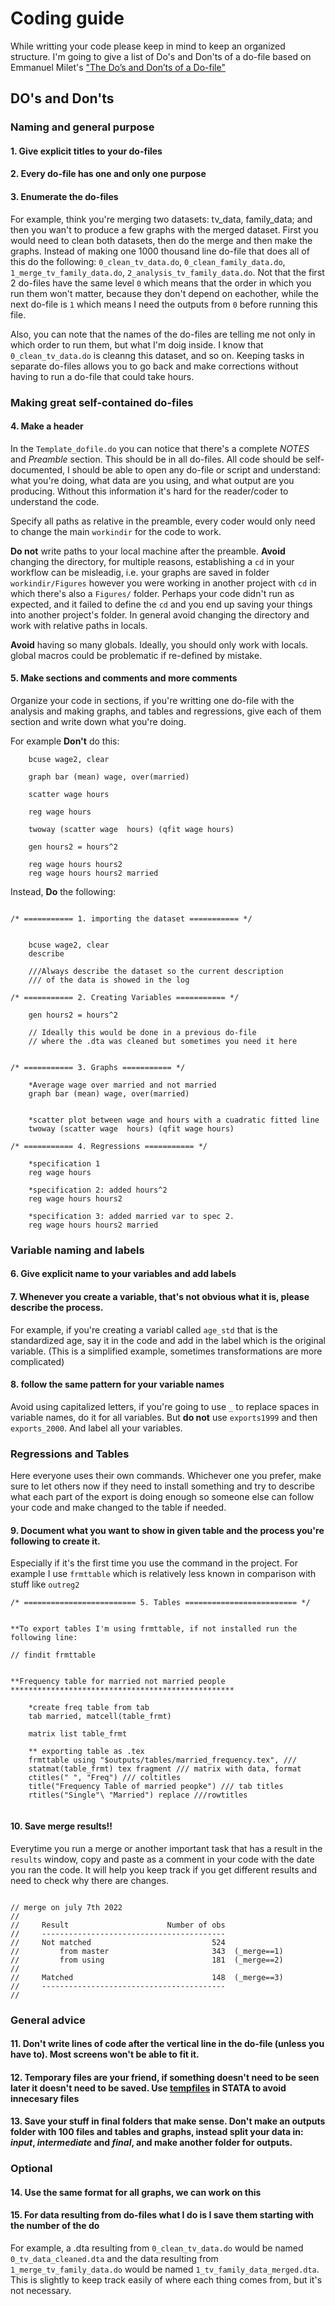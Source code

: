 # Coding guide

While writting your code please keep in mind to keep an organized structure. I'm going to give a list of Do's and Don'ts of a do-file based on Emmanuel Milet's ["The Do’s and Don’ts of a Do-file"](https://www.parisschoolofeconomics.eu/docs/yin-remi/do-file.pdf)


## **DO's and Don'ts**


### **Naming and general purpose**

#### 1.  Give explicit titles to your do-files
#### 2.  Every do-file has one and only one purpose
#### 3.  Enumerate the do-files 

For example, think you're merging two datasets: tv_data, family_data; and then you wan't to produce a few graphs with the merged dataset. First you would need to clean both datasets, then do the merge and then make the graphs. Instead of making one 1000 thousand line do-file that does all of this do the following: `0_clean_tv_data.do`, `0_clean_family_data.do`, `1_merge_tv_family_data.do`, `2_analysis_tv_family_data.do`. Not that the first 2 do-files have the same level `0` which means that the order in which you run them won't matter, because they don't depend on eachother, while the next do-file is `1` which means I need the outputs from `0` before running this file. 

Also, you can note that the names of the do-files are telling me not only in which order to run them, but what I'm doig inside. I know that `0_clean_tv_data.do` is cleanng this dataset, and so on. Keeping tasks in separate do-files allows you to go back and make corrections without having to run a do-file that could take hours.

### **Making great self-contained do-files**

#### 4. Make a header

In the `Template_dofile.do` you can notice that there's a complete *NOTES* and *Preamble* section. This should be in all do-files. All code should be self-documented, I should be able to open any do-file or script and understand: what you're doing, what data are you using, and what output are you producing. Without this information it's hard for the reader/coder to understand the code.

Specify all paths as relative in the preamble, every coder would only need to change the main `workindir` for the code to work.

**Do not** write paths to your local machine after the preamble.
**Avoid** changing the directory, for multiple reasons, establishing a `cd` in your workflow can be misleadig, i.e. your graphs are saved in folder `workindir/Figures` however you were working in another project with `cd` in which there's also a `Figures/` folder. Perhaps your code didn't run as expected, and it failed to define the `cd` and you end up saving your things into another project's folder. In general avoid changing the directory and work with relative paths in locals.

**Avoid** having so many globals. Ideally, you should only work with locals. global macros could be problematic if re-defined by mistake.  


#### 5. Make sections and comments and more comments

Organize your code in sections, if you're writting one do-file with the analysis and making graphs, and tables and regressions, give each of them section and write down what you're doing.

For example **Don't** do this:

``` 
    bcuse wage2, clear 

	graph bar (mean) wage, over(married)

	scatter wage hours

	reg wage hours
	
	twoway (scatter wage  hours) (qfit wage hours)

	gen hours2 = hours^2
	 
	reg wage hours hours2
	reg wage hours hours2 married 

```

Instead, **Do** the following:

```

/* =========== 1. importing the dataset =========== */
	
	
	bcuse wage2, clear
	describe
	
	///Always describe the dataset so the current description 
	/// of the data is showed in the log
	
/* =========== 2. Creating Variables =========== */

	gen hours2 = hours^2
	 
	// Ideally this would be done in a previous do-file 
	// where the .dta was cleaned but sometimes you need it here
	
	
/* =========== 3. Graphs =========== */

	*Average wage over married and not married
	graph bar (mean) wage, over(married)
	
	
	*scatter plot between wage and hours with a cuadratic fitted line
	twoway (scatter wage  hours) (qfit wage hours)

/* =========== 4. Regressions =========== */
	
	*specification 1
	reg wage hours	
	
	*specification 2: added hours^2
	reg wage hours hours2
	
	*specification 3: added married var to spec 2.
	reg wage hours hours2 married 

```

### **Variable naming and labels**

#### 6. Give explicit name to your variables and add labels
#### 7. Whenever you create a variable, that's not obvious what it is, please describe the process.

For example, if you're creating a variabl called `age_std` that is the standardized age, say it in the code and add in the label which is the original variable. (This is a simplified example, sometimes transformations are more complicated)

#### 8. follow the same pattern for your variable names

Avoid using capitalized letters, if you're going to use `_` to replace spaces in variable names, do it for all variables. But **do not** use `exports1999` and then `exports_2000`. And label all your variables.


### **Regressions and Tables**

Here everyone uses their own commands. Whichever one you prefer, make sure to let others now if they need to install something and try to describe what each part of the export is doing enough so someone else can follow your code and make changed to the table if needed.

#### 9. Document what you want to show in given table and the process you're following to create it. 

Especially if it's the first time you use the command in the project. For example I use `frmttable` which is relatively less known in comparison with stuff like `outreg2`


```
/* ========================= 5. Tables ========================= */


**To export tables I'm using frmttable, if not installed run the following line:

// findit frmttable


**Frequency table for married not married people
**************************************************
	
	*create freq table from tab
	tab married, matcell(table_frmt)
	
	matrix list table_frmt
	
	** exporting table as .tex
	frmttable using "$outputs/tables/married_frequency.tex", ///
	statmat(table_frmt) tex fragment /// matrix with data, format
	ctitles(" ", "Freq") /// coltitles
	title("Frequency Table of married peopke") /// tab titles
	rtitles("Single"\ "Married") replace ///rowtitles


```

#### 10. Save merge results!! 

Everytime you run a merge or another important task that has a result in the `results` window, copy and paste as a comment in your code with the date you ran the code. It will help you keep track if you get different results and need to check why there are changes.

```

// merge on july 7th 2022
//
//     Result                      Number of obs
//     -----------------------------------------
//     Not matched                           524
//         from master                       343  (_merge==1)
//         from using                        181  (_merge==2)
//
//     Matched                               148  (_merge==3)
//     -----------------------------------------
//

```

### **General advice**

#### 11. Don't write lines of code after the vertical line in the do-file (unless you have to). Most screens won't be able to fit it.
#### 12. Temporary files are your friend, if something doesn't need to be seen later it doesn't need to be saved. Use [tempfiles](https://libguides.library.nd.edu/data-analysis-stata/temp-files) in STATA to avoid innecesary files
#### 13. Save your stuff in final folders that make sense. **Don't** make an **outputs** folder with 100 files and tables and graphs, instead split your data in: *input*, *intermediate* and *final*, and make another folder for outputs.

### **Optional**

#### 14. Use the same format for all graphs, we can work on this
#### 15. For data resulting from do-files what I do is I save them starting with the number of the do

For example, a .dta resulting from `0_clean_tv_data.do` would be named `0_tv_data_cleaned.dta` and the data resulting from `1_merge_tv_family_data.do` would be named `1_tv_family_data_merged.dta`. This is slightly to keep track easily of where each thing comes from, but it's not necessary.
